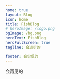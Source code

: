```yaml
---
home: true
layout: Blog
icon: home
title: FishBlog
# heroImage: /logo.png
bgImage: /bg.png
heroText: FishBlog
heroFullScreen: true
tagline: 会进步的

footer: 会实现的
---
```


会再见的
